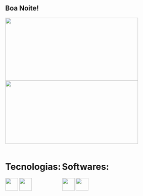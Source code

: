 ## Boa Noite! 

<div>
  <img height="200em" width="420em" src="https://github-readme-stats.vercel.app/api?username=LuRSousa&show_icons=true&theme=dark">
  <img height="200em" width="420em" src="https://github-readme-stats.vercel.app/api/top-langs/?username=LuRSousa&layout=compact&theme=dark">
</div>

<div style="display: inline-block"> <br>
  <div style="display: inline-block"> 
    <h1 align="center">Tecnologias:</h1>
    <img align="center" height="40em" width="40em" src="https://cdn.jsdelivr.net/gh/devicons/devicon/icons/html5/html5-original.svg"/>
    <img align="center" height="40em" width="40em" src="https://cdn.jsdelivr.net/gh/devicons/devicon/icons/css3/css3-original.svg"/>
  </div>
  <div style="display: inline-block">
    <h1 align="center">Softwares:</h1>
    <img align="center" height="40em" width="40em" src="https://cdn.jsdelivr.net/gh/devicons/devicon/icons/figma/figma-original.svg"/>
    <img align="center" height="40em" width="40em" src="https://cdn.jsdelivr.net/gh/devicons/devicon/icons/vscode/vscode-original.svg"/>
  </div>
 </div>
